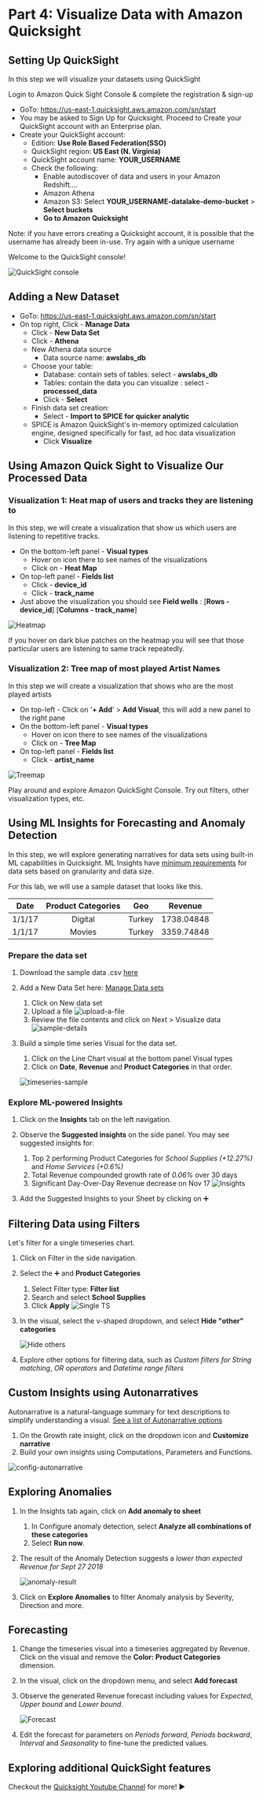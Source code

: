 # Part 4: Visualize Data with Amazon Quicksight

## Setting Up QuickSight

In this step we will visualize your datasets using QuickSight

Login to Amazon Quick Sight Console & complete the registration & sign-up

* GoTo: https://us-east-1.quicksight.aws.amazon.com/sn/start
* You may be asked to Sign Up for Quicksight. Proceed to Create your QuickSight account with an Enterprise plan.
* Create your QuickSight account:
	* Edition: **Use Role Based Federation(SSO)**
	* QuickSight region: **US East (N. Virginia)**
	* QuickSight account name: **YOUR_USERNAME**
	* Check the following:
		* Enable autodiscover of data and users in your Amazon Redshift....
		* Amazon Athena
		* Amazon S3: Select **YOUR_USERNAME-datalake-demo-bucket** > **Select buckets**
		* **Go to Amazon Quicksight**
		
Note: if you have errors creating a Quicksight account, it is possible that the username has already been in-use. Try again with a unique username

Welcome to the QuickSight console!

![QuickSight console](./img/qs-console.png)


## Adding a New Dataset

* GoTo: https://us-east-1.quicksight.aws.amazon.com/sn/start
* On top right, Click - **Manage Data**
    * Click - **New Data Set**
    * Click - **Athena** 
    * New Athena data source
        * Data source name: **awslabs_db**
    * Choose your table:
        * Database: contain sets of tables: select - **awslabs_db**
        * Tables: contain the data you can visualize : select - **processed_data**
        * Click - **Select**
    * Finish data set creation:
        * Select - **Import to SPICE for quicker analytic**
	* SPICE is Amazon QuickSight's in-memory optimized calculation engine, designed specifically for fast, ad hoc data visualization
        * Click **Visualize**


## Using Amazon Quick Sight to Visualize Our Processed Data

###  Visualization 1: Heat map of users and tracks they are listening to

In this step, we will create a visualization that show us which users are listening to repetitive tracks.

* On the bottom-left panel - **Visual types**
    * Hover on icon there to see names of the visualizations
    * Click on - **Heat Map**
* On top-left panel - **Fields list**
    * Click -  **device_id**
    * Click - **track_name**
* Just above the visualization you should see **Field wells** : [**Rows - device_id**] [**Columns - track_name**]

![Heatmap](./img/qs-heatmap.png)


If you hover on dark blue patches on the heatmap you will see that those particular users are listening to same track repeatedly.


### Visualization 2: Tree map of most played Artist Names

In this step we will create a visualization that shows who are the most played artists

* On top-left - Click on '**+ Add**' > **Add Visual**, this will add a new panel to the right pane
* On the bottom-left panel - **Visual types**
    * Hover on icon there to see names of the visualizations
    * Click on - **Tree Map**
* On top-left panel - **Fields list**
    * Click - **artist_name**

![Treemap](./img/qs-treemap.png)

Play around and explore Amazon QuickSight Console. Try out filters, other visualization types, etc.


## Using ML Insights for Forecasting and Anomaly Detection

In this step, we will explore generating narratives for data sets using built-in ML capabilities in Quicksight.
ML Insights have [minimum requirements](https://docs.aws.amazon.com/quicksight/latest/user/ml-data-set-requirements.html) for data sets based on granularity and data size.

For this lab, we will use a sample dataset that looks like this. 

|Date|Product Categories|Geo|Revenue|
|:-:|:--:|:--:|:--:|
|1/1/17|Digital|Turkey|1738.04848|
|1/1/17|Movies|Turkey|3359.74848|

### Prepare the data set

1. Download the sample data .csv [here](./qs-sample.csv)
2. Add a New Data Set here: [Manage Data sets](https://us-east-1.quicksight.aws.amazon.com/sn/data-sets)
	1. Click on New data set
	2. Upload a file
	![upload-a-file](./img/upload-a-file.png)
	3. Review the file contents and click on Next > Visualize data
	![sample-details](./img/sample-details.png)
3. Build a simple time series Visual for the data set.
	1. Click on the Line Chart visual at the bottom panel Visual types
	2. Click on **Date**, **Revenue** and **Product Categories** in that order.
	
	![timeseries-sample](./img/timeseries-sample.png)
	
### Explore ML-powered Insights

1. Click on the **Insights** tab on the left navigation.
2. Observe the **Suggested insights** on the side panel. You may see suggested insights for:
	1. Top 2 performing Product Categories for _School Supplies (+12.27%)_ and _Home Services (+0.6%)_
	2. Total Revenue compounded growth rate of _0.06%_ over 30 days
	3. Significant Day-Over-Day Revenue decrease on Nov 17
	![Insights](./img/insights.png)
	
3. Add the Suggested Insights to your Sheet by clicking on :heavy_plus_sign:

## Filtering Data using Filters

Let's filter for a single timeseries chart. 

1. Click on Filter in the side navigation.
2. Select the :heavy_plus_sign: and **Product Categories**
	1. Select Filter type: **Filter list**
	2. Search and select **School Supplies**
	3. Click **Apply**
	![Single TS](./img/single-ts.png)
	
3. In the visual, select the v-shaped dropdown, and select **Hide "other" categories**

	![Hide others](./img/hide-others.png)

4. Explore other options for filtering data, such as *Custom filters for String matching*, *OR operators* and *Datetime range filters*
	

## Custom Insights using Autonarratives

Autonarrative is a natural-language summary for text descriptions to simplify understanding a visual. [See a list of Autonarrative options](https://docs.aws.amazon.com/quicksight/latest/user/auto-narratives.html)

1. On the Growth rate insight, click on the dropdown icon and **Customize narrative**
2. Build your own insights using Computations, Parameters and Functions.

![config-autonarrative](./img/configure-narrative.png)


## Exploring Anomalies 

1. In the Insights tab again, click on **Add anomaly to sheet**
	1. In Configure anomaly detection, select **Analyze all combinations of these categories**
	2. Select **Run now**.
2. The result of the Anomaly Detection suggests a _lower than expected Revenue for Sept 27 2018_

	![anomaly-result](./img/anomaly-result.png)

3. Click on **Explore Anomalies** to filter Anomaly analysis by Severity, Direction and more. 

## Forecasting

1. Change the timeseries visual into a timeseries aggregated by Revenue. Click on the visual and remove the **Color: Product Categories** dimension.
2. In the visual, click on the dropdown menu, and select **Add forecast**
3. Observe the generated Revenue forecast including values for *Expected*, *Upper bound* and *Lower bound*.

	![Forecast](./img/forecast.png)
	
4. Edit the forecast for parameters on *Periods forward*, *Periods backward*, *Interval* and *Seasonality* to fine-tune the predicted values.


## Exploring additional QuickSight features

Checkout the [Quicksight Youtube Channel](https://www.youtube.com/channel/UCqtI0cKSreCwUUuKOlA1tow) for more! :arrow_forward:
